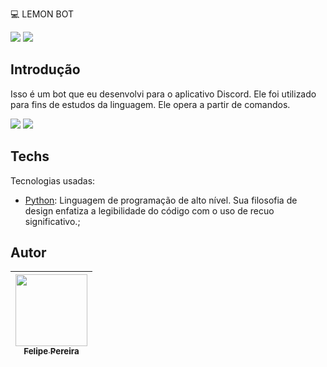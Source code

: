 💻​ LEMON BOT

<p align="left">
 
<img src="http://img.shields.io/static/v1?label=STATUS&message=EM%20DESENVOLVIMENTO&color=GREEN&style=for-the-badge"/> 

<img src="https://img.shields.io/aur/license/c?color=gree&label=LICENCE&style=for-the-badge">


## Introdução
Isso é um bot que eu desenvolvi para o aplicativo Discord. Ele foi utilizado para fins de estudos da linguagem. Ele opera a partir de comandos.


<img src="https://cdn.discordapp.com/attachments/953758020750409770/1025618734003535882/lemonbot.png" >
<img src="https://cdn.discordapp.com/attachments/953758020750409770/1025621355179278367/lemonbot.png" >

## Techs

Tecnologias usadas:

* [Python](https://www.python.org/): Linguagem de programação de alto nível. Sua filosofia de design enfatiza a legibilidade do código com o uso de recuo significativo.;
## Autor

| [<img src="https://cdn.discordapp.com/attachments/920700154204553226/1013985974004502640/unknown.png" width=115><br><sub>Felipe Pereira</sub>](https://github.com/felipepx) |
| :-------------------------------------------------------------------------------------------------------------------------------------------------------------------------: |
